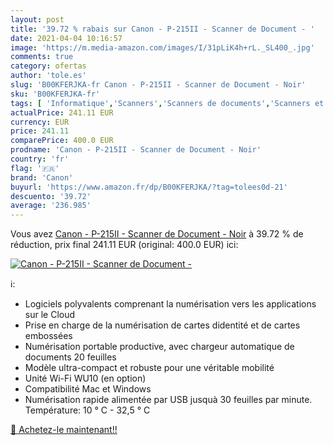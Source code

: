 ```yaml
---
layout: post
title: '39.72 % rabais sur Canon - P-215II - Scanner de Document - '
date: 2021-04-04 10:16:57
image: 'https://m.media-amazon.com/images/I/31pLiK4h+rL._SL400_.jpg'
comments: true
category: ofertas
author: 'tole.es'
slug: 'B00KFERJKA-fr Canon - P-215II - Scanner de Document - Noir'
sku: 'B00KFERJKA-fr'
tags: [ 'Informatique','Scanners','Scanners de documents','Scanners et accessoires','canon', ]
actualPrice: 241.11 EUR
currency: EUR
price: 241.11
comparePrice: 400.0 EUR
prodname: 'Canon - P-215II - Scanner de Document - Noir'
country: 'fr'
flag: '🇫🇷'
brand: 'Canon'
buyurl: 'https://www.amazon.fr/dp/B00KFERJKA/?tag=tolees0d-21'
descuento: '39.72'
average: '236.985'
---
```


Vous avez [Canon - P-215II - Scanner de Document - Noir](https://www.amazon.fr/dp/B00KFERJKA/?tag=tolees0d-21)  à  39.72 % de réduction, prix final  241.11 EUR (original: 400.0 EUR) ici:

[![Canon - P-215II - Scanner de Document - ](https://m.media-amazon.com/images/I/31pLiK4h+rL._SL400_.jpg)](https://www.amazon.fr/dp/B00KFERJKA/?tag=tolees0d-21)

ℹ️:

- Logiciels polyvalents comprenant la numérisation vers les applications sur le Cloud
- Prise en charge de la numérisation de cartes didentité et de cartes embossées
- Numérisation portable productive, avec chargeur automatique de documents 20 feuilles
- Modèle ultra-compact et robuste pour une véritable mobilité
- Unité Wi-Fi WU10 (en option)
- Compatibilité Mac et Windows
- Numérisation rapide alimentée par USB jusquà 30 feuilles par minute. Température: 10 ° C - 32,5 ° C

[🛒 Achetez-le maintenant!!](https://www.amazon.fr/dp/B00KFERJKA/?tag=tolees0d-21)
